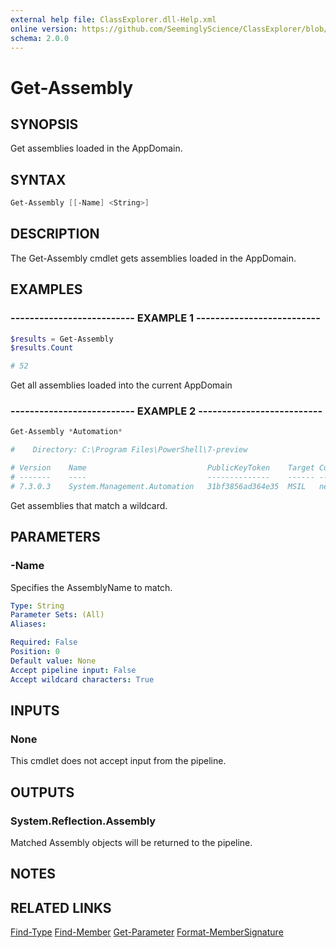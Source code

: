 ```yaml
---
external help file: ClassExplorer.dll-Help.xml
online version: https://github.com/SeeminglyScience/ClassExplorer/blob/master/docs/en-US/Get-Assembly.md
schema: 2.0.0
---
```


# Get-Assembly

## SYNOPSIS

Get assemblies loaded in the AppDomain.

## SYNTAX

```powershell
Get-Assembly [[-Name] <String>]
```

## DESCRIPTION

The Get-Assembly cmdlet gets assemblies loaded in the AppDomain.

## EXAMPLES

### -------------------------- EXAMPLE 1 --------------------------

```powershell
$results = Get-Assembly
$results.Count

# 52
```

Get all assemblies loaded into the current AppDomain

### -------------------------- EXAMPLE 2 --------------------------

```powershell
Get-Assembly *Automation*

#    Directory: C:\Program Files\PowerShell\7-preview

# Version    Name                           PublicKeyToken    Target Culture
# -------    ----                           --------------    ------ -------
# 7.3.0.3    System.Management.Automation   31bf3856ad364e35  MSIL   neutral
```

Get assemblies that match a wildcard.

## PARAMETERS

### -Name

Specifies the AssemblyName to match.

```yaml
Type: String
Parameter Sets: (All)
Aliases:

Required: False
Position: 0
Default value: None
Accept pipeline input: False
Accept wildcard characters: True
```

## INPUTS

### None

This cmdlet does not accept input from the pipeline.

## OUTPUTS

### System.Reflection.Assembly

Matched Assembly objects will be returned to the pipeline.

## NOTES

## RELATED LINKS

[Find-Type](Find-Type.md)
[Find-Member](Find-Member.md)
[Get-Parameter](Get-Parameter.md)
[Format-MemberSignature](Format-MemberSignature.md)
